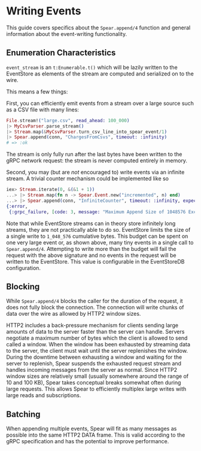 # Writing Events

This guide covers specifics about the `Spear.append/4` function and general
information about the event-writing functionality.

## Enumeration Characteristics

`event_stream` is an `t:Enumerable.t()` which will be lazily written to the
EventStore as elements of the stream are computed and serialized on to the
wire.

This means a few things:

First, you can efficiently emit events from a stream over a large source
such as a CSV file with many lines:

```elixir
File.stream!("large.csv", read_ahead: 100_000)
|> MyCsvParser.parse_stream()
|> Stream.map(&MyCsvParser.turn_csv_line_into_spear_event/1)
|> Spear.append(conn, "ChargesFromCsvs", timeout: :infinity)
# => :ok
```

The stream is only fully run after the last bytes have been written to
the gRPC network request: the stream is never computed entirely in memory.

Second, you may (but are _not_ encouraged to) write events via an infinite
stream. A trivial counter mechanism could be implemented like so

```elixir
iex> Stream.iterate(0, &(&1 + 1))
...> |> Stream.map(fn n -> Spear.Event.new("incremented", n) end)
...> |> Spear.append(conn, "InfiniteCounter", timeout: :infinity, expect: :empty)
{:error,
 {:grpc_failure, [code: 3, message: "Maximum Append Size of 1048576 Exceeded."]}}
```

Note that while EventStore streams can in theory store infinitely long
streams, they are not practically able to do so. EventStore limits the size
of a single write to `1_048_576` cumulative bytes. This budget can be spent
on one very large event or, as shown above, many tiny events in a single
call to `Spear.append/4`. Attempting to write more than the budget will fail
the request with the above signature and no events in the request will be
written to the EventStore. This value is configurable in the EventStoreDB
configuration.

## Blocking

While `Spear.append/4` blocks the caller for the duration of the request,
it does not fully block the connection. The connection will write chunks of
data over the wire as allowed by HTTP2 window sizes.

HTTP2 includes a back-pressure mechanism for clients sending large amounts
of data to the server faster than the server can handle. Servers negotiate
a maximum number of bytes which the client is allowed to send called a window.
When the window has been exhausted by streaming data to the server, the client
must wait until the server replenishes the window. During the downtime between
exhausting a window and waiting for the server to replenish, Spear suspends
the exhausted request stream and handles incoming messages from the server
as normal. Since HTTP2 window sizes are relatively small (usually somewhere
around the range of 10 and 100 KB), Spear takes conceptual breaks somewhat
often during large requests. This allows Spear to efficiently multiplex large
writes with large reads and subscriptions.

## Batching

When appending multiple events, Spear will fit as many messages as possible
into the same HTTP2 DATA frame. This is valid according to the gRPC
specification and has the potential to improve performance.
